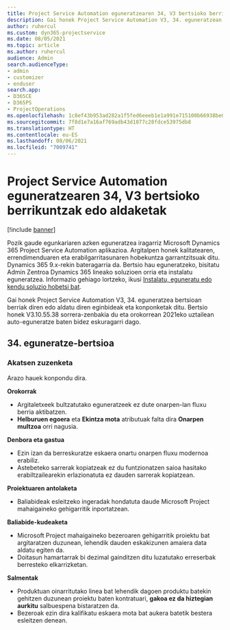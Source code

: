 ```yaml
---
title: Project Service Automation eguneratzearen 34, V3 bertsioko berrikuntzak edo aldaketak
description: Gai honek Project Service Automation V3, 34. eguneratzean erabilgarri dauden eginbideak eta konponketak ditu.
author: ruhercul
ms.custom: dyn365-projectservice
ms.date: 08/05/2021
ms.topic: article
ms.author: ruhercul
audience: Admin
search.audienceType:
- admin
- customizer
- enduser
search.app:
- D365CE
- D365PS
- ProjectOperations
ms.openlocfilehash: 1c8ef43b953ad282a1f5fed6eeeb1e1a991e715100b66938be03b5b5f3da575e
ms.sourcegitcommit: 7f8d1e7a16af769adb43d1877c28fdce53975db8
ms.translationtype: HT
ms.contentlocale: eu-ES
ms.lasthandoff: 08/06/2021
ms.locfileid: "7009741"
---
```

# <a name="whats-new-or-changed-in-project-service-automation-update-release-34-v3"></a>Project Service Automation eguneratzearen 34, V3 bertsioko berrikuntzak edo aldaketak

[!include [banner](../includes/psa-now-project-operations.md)]

Pozik gaude egunkariaren azken eguneratzea iragarriz Microsoft Dynamics 365 Project Service Automation aplikazioa. Argitalpen honek kalitatearen, errendimenduaren eta erabilgarritasunaren hobekuntza garrantzitsuak ditu. Dynamics 365 9.x-rekin bateragarria da. Bertsio hau eguneratzeko, bisitatu Admin Zentroa Dynamics 365 lineako soluzioen orria eta instalatu eguneratzea. Informazio gehiago lortzeko, ikusi [Instalatu, eguneratu edo kendu soluzio hobetsi bat](/power-platform/admin/install-remove-preferred-solution).

Gai honek Project Service Automation V3, 34. eguneratzea bertsioan berriak diren edo aldatu diren eginbideak eta konponketak ditu. Bertsio honek V3.10.55.38 sorrera-zenbakia du eta orokorrean 2021eko uztailean auto-eguneratze baten bidez eskuragarri dago.

## <a name="update-release-34"></a>34. eguneratze-bertsioa

### <a name="bug-fixes"></a>Akatsen zuzenketa
Arazo hauek konpondu dira.

**Orokorrak**

- Argitaletxeek bultzatutako eguneratzeek ez dute onarpen-lan fluxu berria aktibatzen.
- **Helburuen egoera** eta **Ekintza mota** atributuak falta dira **Onarpen multzoa** orri nagusia.

**Denbora eta gastua**

- Ezin izan da berreskuratze eskaera onartu onarpen fluxu modernoa erabiliz.
- Astebeteko sarrerak kopiatzeak ez du funtzionatzen saioa hasitako erabiltzailearekin erlazionatuta ez dauden sarrerak kopiatzean.

**Proiektuaren antolaketa**

- Baliabideak esleitzeko ingeradak hondatuta daude Microsoft Project mahaigaineko gehigarritik inportatzean.

**Baliabide-kudeaketa**

- Microsoft Project mahaigaineko bezeroaren gehigarritik proiektu bat argitaratzen duzunean, lehendik dauden eskakizunen amaiera data aldatu egiten da.
- Doitasun hamartarrak bi dezimal gainditzen ditu luzatutako erreserbak berresteko elkarrizketan.

**Salmentak**

- Produktuan oinarritutako linea bat lehendik dagoen produktu batekin gehitzen duzunean proiektu baten kontratuari, **gakoa ez da hiztegian aurkitu** salbuespena bistaratzen da.
- Bezeroak ezin dira kalifikatu eskaera mota bat aukera batetik bestera esleitzen denean.
